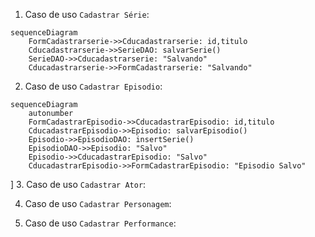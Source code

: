 
1. Caso de uso `Cadastrar Série`:

```mermaid
sequenceDiagram
    FormCadastrarserie->>Cducadastrarserie: id,titulo
    Cducadastrarserie->>SerieDAO: salvarSerie()
    SerieDAO->>Cducadastrarserie: "Salvando"
    Cducadastrarserie->>FormCadastrarserie: "Salvando"
```

2. Caso de uso `Cadastrar Episodio`:
```mermaid
sequenceDiagram
    autonumber
    FormCadastrarEpisodio->>CducadastrarEpisodio: id,titulo
    CducadastrarEpisodio->>Episodio: salvarEpisodio()
    Episodio->>EpisodioDAO: insertSerie()
    EpisodioDAO->>Episodio: "Salvo"
    Episodio->>CducadastrarEpisodio: "Salvo"
    CducadastrarEpisodio->>FormCadastrarEpisodio: "Episodio Salvo"
```
]
3. Caso de uso `Cadastrar Ator`:
<!-- ToDo  -->
4. Caso de uso `Cadastrar Personagem`:
<!-- ToDo  -->
5. Caso de uso `Cadastrar Performance`:
<!-- ToDo  -->

